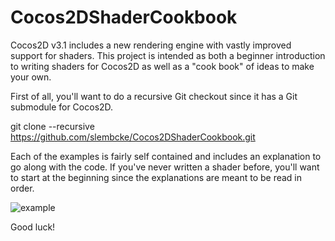 # Cocos2DShaderCookbook

Cocos2D v3.1 includes a new rendering engine with vastly improved support for shaders. This project is intended as both a beginner introduction to writing shaders for Cocos2D as well as a "cook book" of ideas to make your own.

First of all, you'll want to do a recursive Git checkout since it has a Git submodule for Cocos2D.

  git clone --recursive https://github.com/slembcke/Cocos2DShaderCookbook.git
  
Each of the examples is fairly self contained and includes an explanation to go along with the code. If you've never written a shader before, you'll want to start at the beginning since the explanations are meant to be read in order.

![example](http://files.slembcke.net/upshot/upshot_u6k2m0Ko.png)

Good luck!
